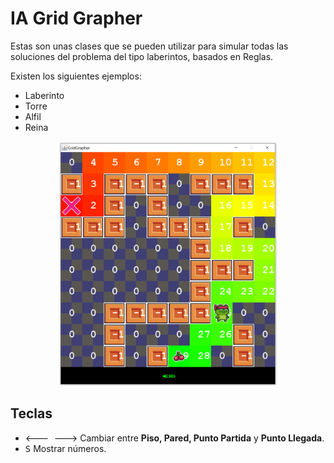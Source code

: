# IA Grid Grapher

Estas son unas clases que se pueden utilizar para simular todas las soluciones del problema del tipo laberintos, basados en Reglas.

Existen los siguientes ejemplos:

* Laberinto
* Torre
* Alfil
* Reina


<div align="center">
	<img width="350"  src="Screenshots/screenshot.png" alt="screen">
</div>


## Teclas
* <kbd>🡐 </kbd> <kbd>🡒</kbd> Cambiar entre **Piso, Pared, Punto Partida** y **Punto Llegada**.
* <kbd>S</kbd> Mostrar números.
